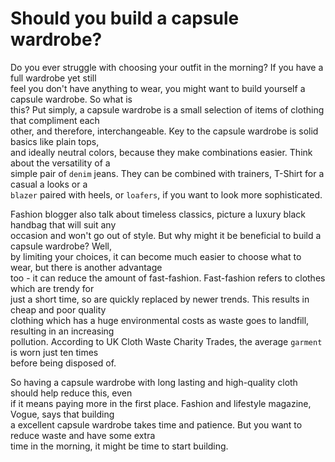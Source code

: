 # Should you build a capsule wardrobe?

Do you ever struggle with choosing your outfit in the morning? If you have a full wardrobe yet still  
feel you don't have anything to wear, you might want to build yourself a capsule wardrobe. So what is  
this? Put simply, a capsule wardrobe is a small selection of items of clothing that compliment each  
other, and therefore, interchangeable. Key to the capsule wardrobe is solid basics like plain tops,  
and ideally neutral colors, because they make combinations easier.  Think about the versatility of a  
simple pair of `denim` jeans. They can be combined with trainers, T-Shirt for a casual a looks or a  
`blazer` paired with heels, or `loafers`, if you want to look more sophisticated.  

Fashion blogger also talk about timeless classics, picture a luxury black handbag that will suit any  
occasion and won't go out of style. But why might it be beneficial to build a capsule wardrobe? Well,  
by limiting your choices, it can become much easier to choose what to wear, but there is another advantage  
too - it can reduce the amount of fast-fashion. Fast-fashion refers to clothes which are trendy for  
just a short time, so are quickly replaced by newer trends. This results in cheap and poor quality  
clothing which has a huge environmental costs as waste goes to landfill, resulting in an increasing  
pollution. According to UK Cloth Waste Charity Trades, the average `garment` is worn just ten times  
before being disposed of.  

So having a capsule wardrobe with long lasting and high-quality cloth should help reduce this, even  
if it means paying more in the first place. Fashion and lifestyle magazine, Vogue, says that building  
a excellent capsule wardrobe takes time and patience. But you want to reduce waste and have some extra  
time in the morning, it might be time to start building.  

